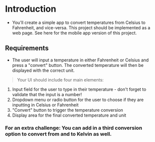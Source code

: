 # Introduction
- You'll create a simple app to convert temperatures from Celsius to Fahrenheit, and vice-versa. This project should be implemented as a web page. See here for the mobile app version of this project.

## Requirements
- The user will input a temperature in either Fahrenheit or Celsius and press a "convert" button. The converted temperature will then be displayed with the correct unit.

> Your UI should include four main elements:

1. Input field for the user to type in their temperature - don't forget to validate that the input is a number!
2. Dropdown menu or radio button for the user to choose if they are inputting in Celsius or Fahrenheit
3. "Convert" button to trigger the temperature conversion
4. Display area for the final converted temperature and unit

### For an extra challenge: You can add in a third conversion option to convert from and to Kelvin as well.